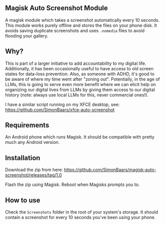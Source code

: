 ## Magisk Auto Screenshot Module
A magisk module which takes a screenshot automatically every 10 seconds. This module works purely offline and stores the files on your phone disk. It avoids saving duplicate screenshots and uses `.nomedia` files to avoid flooding your gallery.

## Why?
This is part of a larger initiative to add accountability to my digital life. Additionally, it has been occasionally useful to have access to old screen states for data-loss prevention. Also, as someone with ADHD, it's good to be aware of where my time went after "zoning out". Potentially, in the age of LLMs, this is going to serve even more benefit where we can elicit help on organizing our digital lives from LLMs by giving them access to our digital history (note: always use local LLMs for this, never commercial ones!).

I have a similar script running on my XFCE desktop, see: https://github.com/SimonBaars/xfce-auto-screenshot

## Requirements
An Android phone which runs Magisk. It should be compatible with pretty much any Android version.

## Installation
Download the zip from here: https://github.com/SimonBaars/magisk-auto-screenshot/releases/tag/1.0

Flash the zip using Magisk. Reboot when Magisks prompts you to.

## How to use
Check the `Screenshots` folder in the root of your system's storage. It should contain a screenshot for every 10 seconds you've been using your phone.
